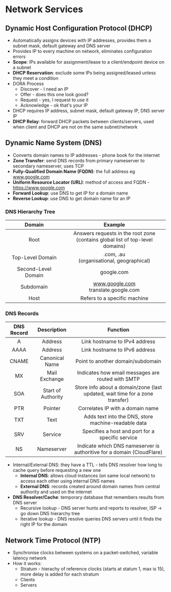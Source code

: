 # Network Services

## Dynamic Host Configuration Protocol (DHCP)
* Automatically assigns devices with IP addresses, provides them a subnet mask, default gateway and DNS server
* Provides IP to every machine on network, eliminates configuration errors
* **Scope**: IPs available for assignment/lease to a client/endpoint device on a subnet
* **DHCP Reservation**: exclude some IPs being assigned/leased unless they meet a condition
* DORA Process
    * Discover - I need an IP
    * Offer - does this one look good?
    * Request - yes, I request to use it
    * Acknowledge - ok that's your IP
* DHCP requires IP address, subnet mask, default gateway IP, DNS server IP
* **DHCP Relay**: forward DHCP packets between clients/servers, used when client and DHCP are not on the same subnet/network

## Dynamic Name System (DNS)
* Converts domain names to IP addresses - phone book for the internet
* **Zone Transfer**: send DNS records from primary nameserver to secondary nameserver, uses TCP
* **Fully-Qualified Domain Name (FQDN)**: the full address eg www.google.com
* **Uniform Resource Locator (URL)**: method of access and FQDN - https://www.google.com
* **Forward Lookup**: use DNS to get IP for a domain name
* **Reverse Lookup**: use DNS to get domain name for an IP

### DNS Hierarchy Tree
| Domain | Example |
| :-: | :-: |
| Root | Answers requests in the root zone<br>(contains global list of top-level domains) |
| Top-Level Domain | .com, .au<br>(organisational, geographical)|
| Second-Level Domain | google.com |
| Subdomain | www.google.com<br>translate.google.com |
| Host | Refers to a specific machine |

### DNS Records
| DNS Record | Description | Function |
| :-: | :-: | :-: |
| A | Address | Link hostname to IPv4 address |
| AAAA | Address | Link hostname to IPv6 address |
| CNAME | Canonical Name | Point to another domain/subdomain |
| MX | Mail Exchange | Indicates how email messages are routed with SMTP |
| SOA | Start of Authority | Store info about a domain/zone (last updated, wait time for a zone transfer)
| PTR | Pointer | Correlates IP with a domain name |
| TXT | Text | Adds text into the DNS, store machine-readable data |
| SRV | Service | Specifies a host and port for a specific service |
| NS | Nameserver | Indicate which DNS nameserver is authoritive for a domain (CloudFlare) | 

* Internal/External DNS: they have a TTL - tells DNS resolver how long to cache query before requesting a new one
    * **Internal DNS**: allows cloud instances (on same local network) to access each other using internal DNS names
    * **External DNS**: records created around domain names from central authority and used on the internet
* **DNS Resolver/Cache**: temporary database that remembers results from DNS server
    * Recursive lookup - DNS server hunts and reports to resolver, ISP -> go down DNS hierarchy tree
    * Iterative lookup - DNS resolve queries DNS servers until it finds the right IP for the domain

## Network Time Protocol (NTP)
* Synchronise clocks between systems on a packet-switched, variable latency network
* How it works:
    * Stratum - hierachy of reference clocks (starts at statum 1, max is 15), more delay is added for each stratum
    * Clients
    * Servers